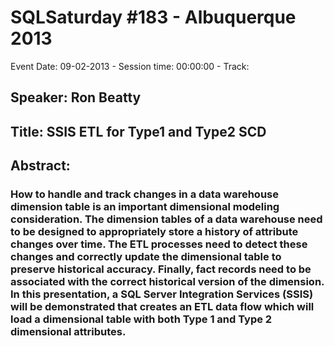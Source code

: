 # SQLSaturday #183 - Albuquerque 2013
Event Date: 09-02-2013 - Session time: 00:00:00 - Track: 
## Speaker: Ron Beatty
## Title: SSIS ETL for Type1 and Type2 SCD
## Abstract:
### How to handle and track changes in a data warehouse dimension table is an important dimensional modeling consideration.  The dimension tables of a data warehouse need to be designed to appropriately store a history of attribute changes over time.  The ETL processes need to detect these changes and correctly update the dimensional table to preserve historical accuracy.  Finally, fact records need to be associated with the correct historical version of the dimension.  In this presentation, a SQL Server Integration Services (SSIS) will be demonstrated that creates an ETL data flow which will load a dimensional table with both Type 1 and Type 2 dimensional attributes.
